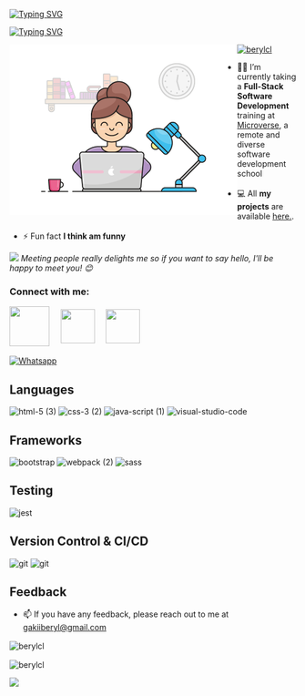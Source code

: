 
<!--
**berylcl/berylcl** is a ✨ _special_ ✨ repository because its `README.md` (this file) appears on your GitHub profile.

Here are some ideas to get you started:

- 🔭 I’m currently working on ...
- 🌱 I’m currently learning ...
- 👯 I’m looking to collaborate on ...
- 🤔 I’m looking for help with ...
- 💬 Ask me about ...
- 📫 How to reach me: ...
- 😄 Pronouns: ...
- ⚡ Fun fact: ...
-->
<p margin-left = "20px"><a href="https://git.io/typing-svg"><img src="https://readme-typing-svg.demolab.com?font=Fira+Code&pause=1000&color=ffe8d6&width=435&lines=Hi+%F0%9F%91%8B%F0%9F%8F%BF%2C+I'm+Gakii+Beryl" alt="Typing SVG" /></a><p>
<p><a href="https://git.io/typing-svg"><img src="https://readme-typing-svg.demolab.com?font=Fira+Code&pause=1000&color=ffe8d6&width=435&lines=A+passionate+full+stack+developer;From+Nairobi%2CKenya" alt="Typing SVG" /></a><p>
<img align="left" margin-left = 10px alt="coding" width ="400" src="e726c74ac081eed50feee1433d12c998.gif">

<p align="left"> <a href="https://github.com/ryo-ma/github-profile-trophy"><img src="https://github-profile-trophy.vercel.app/?username=berylcl" alt="berylcl" /></a> </p>

-  👩‍💻 I’m currently taking a **Full-Stack Software Development** training at 
[Microverse](https://www.microverse.org/), a remote and diverse software development school<br></br>
- 💻 All **my projects** are available [here.](https://github.com/berylcl?tab=repositories).<br><br>
- ⚡ Fun fact **I think am funny**
<p><img  src="https://media.giphy.com/media/LnQjpWaON8nhr21vNW/giphy.gif" width="40"> <em>Meeting people really delights me so if you want to say hello, I'll be happy to meet you! 😊 </em><p>
<h3 align="left">Connect with me:</h3>
<!-- Social icons section -->
<p align="left">
 <a  href="https://www.linkedin.com/in/gakii-beryl-305391180/"  target="_blank">
<img  align="center"  src="https://user-images.githubusercontent.com/98466955/195613046-9ecccd6e-b96e-45f9-84b2-c7ea1086479f.gif" height="70"  width="70"  /></a>
&#8287;&#8287;&#8287;
<a  href="https://twitter.com/omg_its_beryl"  target="_blank">
<img  align="center"  src="https://user-images.githubusercontent.com/98466955/195566671-f3328fbe-1b77-4500-b6fb-b9d92fa9c011.gif" height="60"  width="60"  /></a>
&#8287;&#8287;&#8287;
<a href=mailto:gakiiberyl@gmail.com?subject="subject text">
<img  align="center"  src="https://user-images.githubusercontent.com/98466955/195565804-e5ee1df3-f584-4b6a-af87-581db17d3d77.gif"  height="60"  width="60"  /></a> 
&#8287;&#8287;&#8287;
<br><br>
<a href="https://api.whatsapp.com/send?phone=254701954204" target="_blank"><img src="https://img.shields.io/badge/WhatsApp-25D366?style=for-the-badge&logo=whatsapp&logoColor=white" alt="Whatsapp"></a>
&#8287;&#8287;&#8287;
<p align="left">
</p>

## Languages 
![html-5 (3)](https://user-images.githubusercontent.com/98466955/195468583-f1d0a3cc-e0d1-4626-8b11-10f58a3d8486.png)
![css-3 (2)](https://user-images.githubusercontent.com/98466955/195469125-5644400c-732b-4a43-a4e0-8c9213d84743.png)
![java-script (1)](https://user-images.githubusercontent.com/98466955/195469780-9aed5f72-82d8-4a93-ad21-2b6327b47b32.png)
![visual-studio-code](https://user-images.githubusercontent.com/98466955/195476626-69c30c8b-ca99-4e6d-88dc-1c9bad957454.png)

## Frameworks
![bootstrap](https://user-images.githubusercontent.com/98466955/195473368-f4b048b7-e3af-4cd3-a90f-f85834d4628a.png)
![webpack (2)](https://user-images.githubusercontent.com/98466955/195474253-40bebee2-5e4c-4503-8875-629961cd7b15.png)
![sass](https://user-images.githubusercontent.com/98466955/195476359-9250572e-a9c4-4f56-b400-aa49b9676403.png)


## Testing
![jest](https://user-images.githubusercontent.com/98466955/195473686-757890dd-97c6-414f-8d88-37ed3e6dfba4.png)

## Version Control & CI/CD
![git](https://user-images.githubusercontent.com/98466955/195476809-1dbe8838-a259-4cd5-a520-08a2d73a5b3d.png)
![git](https://img.icons8.com/color/48/null/gitlab.png)

## Feedback

- 📫 If you have any feedback, please reach out to me at gakiiberyl@gmail.com

<p><img align="center" src="https://github-readme-stats.vercel.app/api/top-langs?username=berylcl&show_icons=true&locale=en&layout=compact" alt="berylcl" /></p>

<p><img align="center" src="https://github-readme-streak-stats.herokuapp.com/?user=berylcl&" alt="berylcl" /></p>

![](https://komarev.com/ghpvc/?username=berylcl&color=dc143c)
